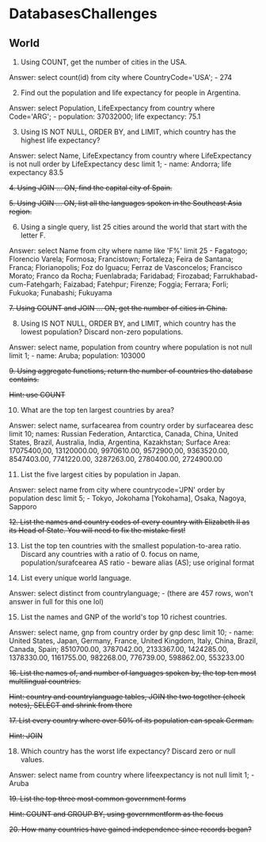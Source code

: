 # DatabasesChallenges

## World
1. Using COUNT, get the number of cities in the USA.

Answer: select count(id) from city where CountryCode='USA'; - 274


2. Find out the population and life expectancy for people in Argentina.

Answer: select Population, LifeExpectancy from country where Code='ARG'; - population: 37032000; life expectancy: 75.1


3. Using IS NOT NULL, ORDER BY, and LIMIT, which country has the highest life expectancy?

Answer: select Name, LifeExpectancy from country where LifeExpectancy is not null order by LifeExpectancy desc limit 1; - name: Andorra; life expectancy 83.5


~~4. Using JOIN ... ON, find the capital city of Spain.~~


~~5. Using JOIN ... ON, list all the languages spoken in the Southeast Asia region.~~


6. Using a single query, list 25 cities around the world that start with the letter F.

Answer: select Name from city where name like 'F%' limit 25 - Fagatogo; Florencio Varela; Formosa; Francistown; Fortaleza; Feira de Santana; Franca; Florianopolis; Foz do Iguacu; Ferraz de Vasconcelos; Francisco Morato; Franco da Rocha; Fuenlabrada; Faridabad; Firozabad; Farrukhabad-cum-Fatehgarh; Faizabad; Fatehpur; Firenze; Foggia; Ferrara; Forli; Fukuoka; Funabashi; Fukuyama


~~7. Using COUNT and JOIN ... ON, get the number of cities in China.~~


8. Using IS NOT NULL, ORDER BY, and LIMIT, which country has the lowest population? Discard non-zero populations.

Answer: select name, population from country where population is not null limit 1; - name: Aruba; population: 103000


~~9. Using aggregate functions, return the number of countries the database contains.~~

~~Hint: use COUNT~~


10. What are the top ten largest countries by area?

Answer: select name, surfacearea from country order by surfacearea desc limit 10; names: Russian Federation, Antarctica, Canada, China, United States, Brazil, Australia, India, Argentina, Kazakhstan; Surface Area: 17075400,00, 13120000.00, 9970610.00, 9572900,00, 9363520.00, 8547403.00, 7741220.00, 3287263.00, 2780400.00, 2724900.00


11. List the five largest cities by population in Japan.

Answer: select name from city where countrycode='JPN' order by population desc limit 5; - Tokyo, Jokohama [Yokohama], Osaka, Nagoya, Sapporo


~~12. List the names and country codes of every country with Elizabeth II as its Head of State. You will need to fix the mistake first!~~


13. List the top ten countries with the smallest population-to-area ratio. Discard any countries with a ratio of 0.
focus on name, population/surafcearea AS ratio - beware alias (AS); use original format


14. List every unique world language.

Answer: select distinct from countrylanguage; - (there are 457 rows, won't answer in full for this one lol)


15. List the names and GNP of the world's top 10 richest countries.

Answer: select name, gnp from country order by gnp desc limit 10; - name: United States, Japan, Germany, France, United Kingdom, Italy, China, Brazil, Canada, Spain; 8510700.00, 3787042.00, 2133367.00, 1424285.00, 1378330.00, 1161755.00, 982268.00, 776739.00, 598862.00, 553233.00


~~16. List the names of, and number of languages spoken by, the top ten most multilingual countries.~~

~~Hint: country and countrylanguage tables, JOIN the two together (check notes), SELECT and shrink from there~~


~~17. List every country where over 50% of its population can speak German.~~

~~Hint: JOIN~~


18. Which country has the worst life expectancy? Discard zero or null values.

Answer: select name from country where lifeexpectancy is not null limit 1; - Aruba


~~19. List the top three most common government forms~~

~~Hint: COUNT and GROUP BY, using governmentform as the focus~~


~~20. How many countries have gained independence since records began?~~

